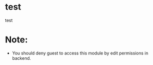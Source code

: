 test
====
test

Note: 
=====
- You should deny guest to access this module by edit permissions in backend.

